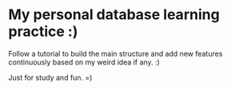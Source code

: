 # My personal database learning practice :) 

Follow a tutorial to build the main structure and add new features continuously based on my weird idea if any. :)

Just for study and fun. =)
